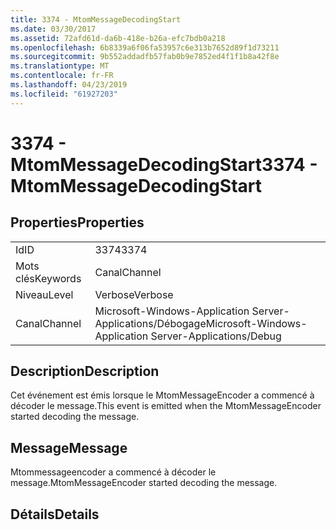 ```yaml
---
title: 3374 - MtomMessageDecodingStart
ms.date: 03/30/2017
ms.assetid: 72afd61d-da6b-418e-b26a-efc7bdb0a218
ms.openlocfilehash: 6b8339a6f06fa53957c6e313b7652d89f1d73211
ms.sourcegitcommit: 9b552addadfb57fab0b9e7852ed4f1f1b8a42f8e
ms.translationtype: MT
ms.contentlocale: fr-FR
ms.lasthandoff: 04/23/2019
ms.locfileid: "61927203"
---
```

# <a name="3374---mtommessagedecodingstart"></a><span data-ttu-id="6294d-102">3374 - MtomMessageDecodingStart</span><span class="sxs-lookup"><span data-stu-id="6294d-102">3374 - MtomMessageDecodingStart</span></span>
## <a name="properties"></a><span data-ttu-id="6294d-103">Properties</span><span class="sxs-lookup"><span data-stu-id="6294d-103">Properties</span></span>  
  
|||  
|-|-|  
|<span data-ttu-id="6294d-104">Id</span><span class="sxs-lookup"><span data-stu-id="6294d-104">ID</span></span>|<span data-ttu-id="6294d-105">3374</span><span class="sxs-lookup"><span data-stu-id="6294d-105">3374</span></span>|  
|<span data-ttu-id="6294d-106">Mots clés</span><span class="sxs-lookup"><span data-stu-id="6294d-106">Keywords</span></span>|<span data-ttu-id="6294d-107">Canal</span><span class="sxs-lookup"><span data-stu-id="6294d-107">Channel</span></span>|  
|<span data-ttu-id="6294d-108">Niveau</span><span class="sxs-lookup"><span data-stu-id="6294d-108">Level</span></span>|<span data-ttu-id="6294d-109">Verbose</span><span class="sxs-lookup"><span data-stu-id="6294d-109">Verbose</span></span>|  
|<span data-ttu-id="6294d-110">Canal</span><span class="sxs-lookup"><span data-stu-id="6294d-110">Channel</span></span>|<span data-ttu-id="6294d-111">Microsoft-Windows-Application Server-Applications/Débogage</span><span class="sxs-lookup"><span data-stu-id="6294d-111">Microsoft-Windows-Application Server-Applications/Debug</span></span>|  
  
## <a name="description"></a><span data-ttu-id="6294d-112">Description</span><span class="sxs-lookup"><span data-stu-id="6294d-112">Description</span></span>  
 <span data-ttu-id="6294d-113">Cet événement est émis lorsque le MtomMessageEncoder a commencé à décoder le message.</span><span class="sxs-lookup"><span data-stu-id="6294d-113">This event is emitted when the MtomMessageEncoder started decoding the message.</span></span>  
  
## <a name="message"></a><span data-ttu-id="6294d-114">Message</span><span class="sxs-lookup"><span data-stu-id="6294d-114">Message</span></span>  
 <span data-ttu-id="6294d-115">Mtommessageencoder a commencé à décoder le message.</span><span class="sxs-lookup"><span data-stu-id="6294d-115">MtomMessageEncoder started decoding  the message.</span></span>  
  
## <a name="details"></a><span data-ttu-id="6294d-116">Détails</span><span class="sxs-lookup"><span data-stu-id="6294d-116">Details</span></span>
